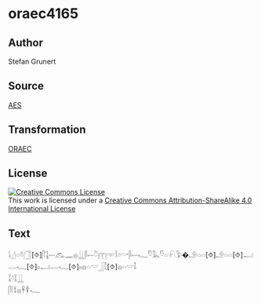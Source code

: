 # oraec4165

## Author

Stefan Grunert

## Source

[AES](https://github.com/simondschweitzer/aes)

## Transformation

[ORAEC](https://oraec.github.io/)

## License

<a rel="license" href="http://creativecommons.org/licenses/by-sa/4.0/"><img alt="Creative Commons License" style="border-width:0" src="https://i.creativecommons.org/l/by-sa/4.0/88x31.png" /></a><br />This work is licensed under a <a rel="license" href="http://creativecommons.org/licenses/by-sa/4.0/">Creative Commons Attribution-ShareAlike 4.0 International License</a>

## Text

𓌰𓊨𓏏𓏊𓃂[⯑]𓋴𓊺𓍿𓃹𓈖𓐍𓋲𓋴𓍿𓎤𓉲𓎱𓎛𓏌𓎡𓋴𓍿𓆑𓎸𓅓𓎸𓏏𓍯𓅱�𓄂𓏏𓏏[⯑]𓄂𓏏𓏏[⯑]𓂝𓂋𓆑[⯑]𓏤𓏤𓂝𓂋𓆑[⯑]𓏤𓏤𓐍𓏏𓎟𓃀𓇜[⯑]𓐍𓏏𓎟𓄤<br>
𓆼𓍱𓆼𓋲<br>
𓋴𓌉𓍍𓐍𓋹𓇉𓆑<br>

